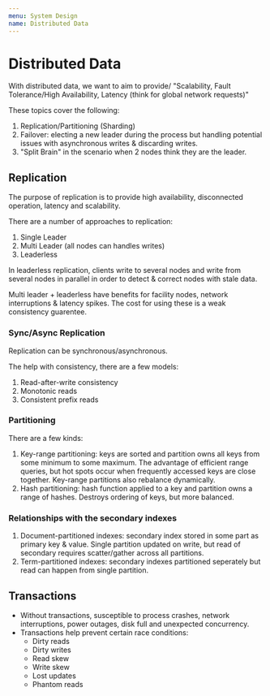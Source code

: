 ```yaml
---
menu: System Design
name: Distributed Data
---
```


# Distributed Data

With distributed data, we want to aim to provide/ "Scalability, Fault Tolerance/High Availability, Latency (think for global network requests)"

These topics cover the following:

1. Replication/Partitioning (Sharding)
2. Failover: electing a new leader during the process but handling potential issues with asynchronous writes & discarding writes.
3. "Split Brain" in the scenario when 2 nodes think they are the leader.

## Replication

The purpose of replication is to provide high availability, disconnected operation, latency and scalability.

There are a number of approaches to replication:

1. Single Leader
2. Multi Leader (all nodes can handles writes)
3. Leaderless

In leaderless replication, clients write to several nodes and write from several nodes in parallel in order to detect & correct nodes with stale data.

Multi leader + leaderless have benefits for facility nodes, network interruptions & latency spikes. The cost for using these is a weak consistency guarentee.

### Sync/Async Replication

Replication can be synchronous/asynchronous.

The help with consistency, there are a few models:

1. Read-after-write consistency
2. Monotonic reads
3. Consistent prefix reads

### Partitioning

There are a few kinds:

1. Key-range partitioning: keys are sorted and partition owns all keys from some minimum to some maximum. The advantage of efficient range queries, but hot spots occur when frequently accessed keys are close together. Key-range partitions also rebalance dynamically.
2. Hash partitioning: hash function applied to a key and partition owns a range of hashes. Destroys ordering of keys, but more balanced.

### Relationships with the secondary indexes

1. Document-partitioned indexes: secondary index stored in some part as primary key & value. Single partition updated on write, but read of secondary requires scatter/gather across all partitions.
2. Term-partitioned indexes: secondary indexes partitioned seperately but read can happen from single partition.

## Transactions

- Without transactions, susceptible to process crashes, network interruptions, power outages, disk full and unexpected concurrency.
- Transactions help prevent certain race conditions:
  - Dirty reads
  - Dirty writes
  - Read skew
  - Write skew
  - Lost updates
  - Phantom reads
